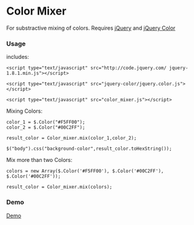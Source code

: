 # Color Mixer

For substractive mixing of colors.
Requires [jQuery](http://jquery.com/ "jQuery") and [jQuery Color](https://github.com/jquery/jquery-color/")


### Usage

includes:

	<script type="text/javascript" src="http://code.jquery.com/	jquery-1.8.1.min.js"></script>
	
	<script type="text/javascript" src="jquery-color/jquery.color.js"></script>
	
	<script type="text/javascript" src="color_mixer.js"></script>

Mixing Colors:

	color_1 = $.Color("#F5FF00");
	color_2 = $.Color("#00C2FF");
	
	result_color = Color_mixer.mix(color_1,color_2);
	
	$("body").css("background-color",result_color.toHexString());
	
Mix more than two Colors:

	colors = new Array($.Color('#F5FF00'), $.Color('#00C2FF'), $.Color('#00C2FF'));
	
	result_color = Color_mixer.mix(colors);
	
	
### Demo

[Demo](http://www.andysoiron.de/demos/color_mixer "Demo")